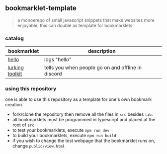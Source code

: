 ## bookmarklet-template

> a monoerepo of small javascript snippets that make websites more enjoyable, this can double as template for bookmarklets

### catalog

| bookmarklet | description |
| --- | --- |
| [hello](src/hello.ts) | logs "hello" | 
| [lurking toolkit](src/stalker.ts) | tells you when people go on and offline in discord |

### using this repository

one is able to use this repository as a template for one's own bookmark creation.

- fork/clone the repository then remove all the files in `src` besides `lib`.
- all bookmarklets must be programmed in typescript and placed at the root of `src`
- to test your bookmarklets, execute `npm run dev`
- to build your bookmarklets, execute `npm run build`
- if you wish to change the test webpage that the bookmarklet runs on, change `public/view.html`
